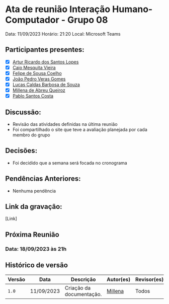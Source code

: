# Ata de reunião Interação Humano-Computador - Grupo 08

Data: 11/09/2023
Horário: 21:20
Local: Microsoft Teams 

## Participantes presentes:

- [x] [Artur Ricardo dos Santos Lopes](https://github.com/algorithmorphic)
- [x] [Caio Mesquita Vieira](https://github.com/Caiomesvie)
- [x] [Felipe de Sousa Coelho](https://github.com/fsousac)
- [x] [João Pedro Veras Gomes](https://github.com/JoosPerro)
- [x] [Lucas Caldas Barbosa de Souza](https://github.com/lucascaldasb)
- [x] [Millena de Abreu Queiroz](https://github.com/millenaqueiroz)
- [x] [Pablo Santos Costa](github.com/pabloheika)

## Discussão:

- Revisão das atividades definidas na última reunião
- Foi compartilhado o site que teve a avaliação planejada por cada membro do grupo

## Decisões:
- Foi decidido que a semana será focada no cronograma
  
## Pendências Anteriores:
- Nenhuma pendência

## Link da gravação:
[Link]

## Próxima Reunião 
### Data: 18/09/2023 às 21h

## Histórico de versão

| Versão | Data       | Descrição                       | Autor(es)                                        | Revisor(es)                                      |
| ------ | ---------- | ------------------------        | ------------------------------------------------ | ------------------------------------------------ |
| `1.0`  | 11/09/2023 | Criação da documentação.        | [Millena](https://github.com/millenaqueiroz)     | Todos                                            |
